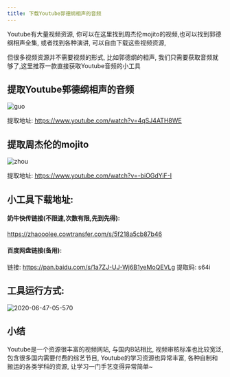 ```yaml
---
title: 下载Youtube郭德纲相声的音频
---
```




Youtube有大量视频资源, 你可以在这里找到周杰伦mojito的视频,也可以找到郭德纲相声全集, 或者找到各种演讲,  可以自由下载这些视频资源, 



但很多视频资源并不需要视频的形式, 比如郭德纲的相声, 我们只需要获取音频就够了,这里推荐一款直接获取Youtube音频的小工具



## 提取Youtube郭德纲相声的音频



![guo](https://www.v2fy.com/asset/0i/jikemiji/jikemiji-md/kr-000058.assets/guo.gif)

提取地址: https://www.youtube.com/watch?v=4qSJ4ATH8WE



## 提取周杰伦的mojito

![zhou](https://www.v2fy.com/asset/0i/jikemiji/jikemiji-md/kr-000058.assets/zhou.gif)

提取地址: https://www.youtube.com/watch?v=-biOGdYiF-I





## 小工具下载地址:



#### 奶牛快传链接(不限速,次数有限,先到先得):

https://zhaooolee.cowtransfer.com/s/5f218a5cb87b46



#### 百度网盘链接(备用): 



链接: https://pan.baidu.com/s/1a7ZJ-UJ-Wj6B1yeMoQEVLg 提取码: s64i



## 工具运行方式:



![2020-06-47-05-570](https://www.v2fy.com/asset/0i/jikemiji/jikemiji-md/kr-000058.assets/2020-06-47-05-570.png)



## 小结



Youtube是一个资源很丰富的视频网站, 与国内B站相比,  视频审核标准也比较宽泛,包含很多国内需要付费的综艺节目, Youtube的学习资源也异常丰富, 各种自制和搬运的各类学科的资源, 让学习一门手艺变得异常简单~